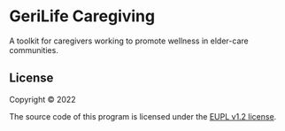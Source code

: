 # GeriLife Caregiving
A toolkit for caregivers working to promote wellness in elder-care communities.


## License

Copyright © 2022

The source code of this program is licensed under the [EUPL v1.2 license](https://ec.europa.eu/info/european-union-public-licence_en).
